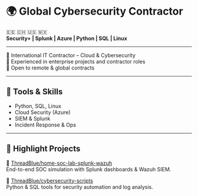 # 🌍 Global Cybersecurity Contractor

🇪🇪 🇨🇭 🇺🇸 🇲🇽  
**Security+ | Splunk | Azure | Python | SQL | Linux**

---

🔹 International IT Contractor – Cloud & Cybersecurity  
🔹 Experienced in enterprise projects and contractor roles  
🔹 Open to remote & global contracts  

---

## 🔧 Tools & Skills
- Python, SQL, Linux
- Cloud Security (Azure)
- SIEM & Splunk
- Incident Response & Ops

---

## 🚀 Highlight Projects

🔹 [ThreadBlue/home-soc-lab-splunk-wazuh](https://github.com/ThreadBlue/home-soc-lab-splunk-wazuh)  
End-to-end SOC simulation with Splunk dashboards & Wazuh SIEM.

🔹 [ThreadBlue/cybersecurity-scripts](https://github.com/ThreadBlue/cybersecurity-scripts)  
Python & SQL tools for security automation and log analysis.
<!--
**maarjalabs/maarjalabs** is a ✨ _special_ ✨ repository because its `README.md` (this file) appears on your GitHub profile.

Here are some ideas to get you started:

- 🔭 I’m currently working on ...
- 🌱 I’m currently learning ...
- 👯 I’m looking to collaborate on ...
- 🤔 I’m looking for help with ...
- 💬 Ask me about ...
- 📫 How to reach me: ...
- 😄 Pronouns: ...
- ⚡ Fun fact: ...
-->
